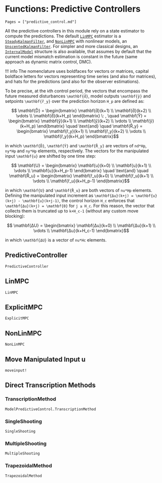 # Functions: Predictive Controllers

```@contents
Pages = ["predictive_control.md"]
```

All the predictive controllers in this module rely on a state estimator to compute the
predictions. The default [`LinMPC`](@ref) estimator is a [`SteadyKalmanFilter`](@ref), and
[`NonLinMPC`](@ref) with nonlinear models, an [`UnscentedKalmanFilter`](@ref). For simpler
and more classical designs, an [`InternalModel`](@ref) structure is also available, that
assumes by default that the current model mismatch estimation is constant in the future
(same approach as dynamic matrix control, DMC).

!!! info
    The nomenclature uses boldfaces for vectors or matrices, capital boldface letters for
    vectors representing time series (and also for matrices), and hats for the predictions
    (and also for the observer estimations).

To be precise, at the ``k``th control period, the vectors that encompass the future measured
disturbances ``\mathbf{d̂}``, model outputs ``\mathbf{ŷ}`` and setpoints ``\mathbf{r̂_y}``
over the prediction horizon ``H_p`` are defined as:

```math
    \mathbf{D̂} = \begin{bmatrix}
        \mathbf{d̂}(k+1)   \\ \mathbf{d̂}(k+2)   \\ \vdots  \\ \mathbf{d̂}(k+H_p)
    \end{bmatrix} \: , \quad
    \mathbf{Ŷ} = \begin{bmatrix}
        \mathbf{ŷ}(k+1)   \\ \mathbf{ŷ}(k+2)   \\ \vdots  \\ \mathbf{ŷ}(k+H_p)
    \end{bmatrix} \quad \text{and} \quad
    \mathbf{R̂_y} = \begin{bmatrix}
        \mathbf{r̂_y}(k+1) \\ \mathbf{r̂_y}(k+2) \\ \vdots  \\ \mathbf{r̂_y}(k+H_p)
    \end{bmatrix}
```

in which ``\mathbf{D̂}``, ``\mathbf{Ŷ}`` and  ``\mathbf{R̂_y}`` are vectors of `nd*Hp`, `ny*Hp`
and `ny*Hp` elements, respectively. The vectors for the manipulated input ``\mathbf{u}``
are shifted by one time step:

```math
    \mathbf{U} = \begin{bmatrix}
        \mathbf{u}(k+0)   \\ \mathbf{u}(k+1)   \\ \vdots  \\ \mathbf{u}(k+H_p-1)
    \end{bmatrix} \quad \text{and} \quad
    \mathbf{R̂_u} = \begin{bmatrix}
        \mathbf{r̂_u}(k+0) \\ \mathbf{r̂_u}(k+1) \\ \vdots  \\ \mathbf{r̂_u}(k+H_p-1)
    \end{bmatrix}
```

in which ``\mathbf{U}`` and ``\mathbf{R̂_u}`` are both vectors of `nu*Hp` elements. Defining
the manipulated input increment as ``\mathbf{Δu}(k+j) = \mathbf{u}(k+j) - \mathbf{u}(k+j-1)``,
the control horizon ``H_c`` enforces that ``\mathbf{Δu}(k+j) = \mathbf{0}`` for ``j ≥ H_c``.
For this reason, the vector that collects them is truncated up to ``k+H_c-1`` (without
any custom move blocking):

```math
    \mathbf{ΔU} =
    \begin{bmatrix}
        \mathbf{Δu}(k+0) \\ \mathbf{Δu}(k+1) \\ \vdots  \\ \mathbf{Δu}(k+H_c-1)
    \end{bmatrix}
```

in which ``\mathbf{ΔU}`` is a vector of `nu*Hc` elements.

## PredictiveController

```@docs
PredictiveController
```

## LinMPC

```@docs
LinMPC
```

## ExplicitMPC

```@docs
ExplicitMPC
```

## NonLinMPC

```@docs
NonLinMPC
```

## Move Manipulated Input u

```@docs
moveinput!
```

## Direct Transcription Methods

### TranscriptionMethod

```@docs
ModelPredictiveControl.TranscriptionMethod
```

### SingleShooting

```@docs
SingleShooting
```

### MultipleShooting

```@docs
MultipleShooting
```

### TrapezoidalMethod

```@docs
TrapezoidalMethod
```
